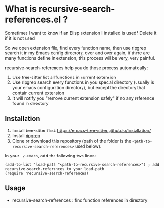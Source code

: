 # What is recursive-search-references.el ?
Sometimes I want to know if an Elisp extension I installed is used? Delete it if it is not used

So we open extension file, find every function name, then use ripgrep search it in my Emacs config directory, over and over again, if there are many functions define in extension, this process will be very, very painful.

recursive-search-references help you do those process automatically:
1. Use tree-sitter list all functions in current extension
2. Use ripgrep search every functions in you special directory (usually is your emacs configuration directory), but except the directory that contain current extension
3. It will notify you "remove current extension safely" if no any reference found in directory

## Installation
1. Install tree-sitter first: https://emacs-tree-sitter.github.io/installation/
2. Install [ripgrep](https://github.com/BurntSushi/ripgrep)
3. Clone or download this repository (path of the folder is the `<path-to-recursive-search-references>` used below).

In your `~/.emacs`, add the following two lines:
```Elisp
(add-to-list 'load-path "<path-to-recursive-search-references>") ; add recursive-search-references to your load-path
(require 'recursive-search-references)
```

## Usage
* recursive-search-references : find function references in directory
